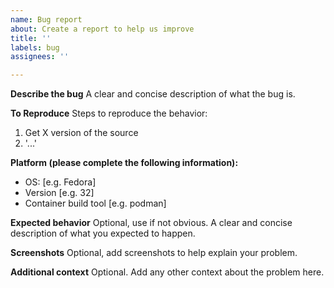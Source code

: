 ```yaml
---
name: Bug report
about: Create a report to help us improve
title: ''
labels: bug
assignees: ''

---
```


**Describe the bug**
A clear and concise description of what the bug is.

**To Reproduce**
Steps to reproduce the behavior:
1. Get X version of the source
2. '...'

**Platform (please complete the following information):**
 - OS: [e.g. Fedora]
 - Version [e.g. 32]
 - Container build tool [e.g. podman]

**Expected behavior**
Optional, use if not obvious. A clear and concise description of what you expected to happen.

**Screenshots**
Optional, add screenshots to help explain your problem.

**Additional context**
Optional. Add any other context about the problem here.
